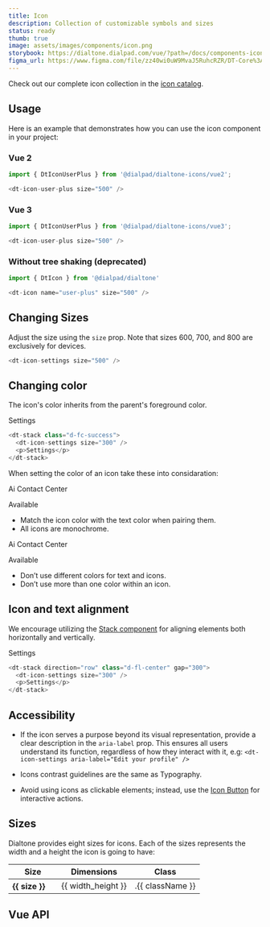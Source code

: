 ```yaml
---
title: Icon
description: Collection of customizable symbols and sizes
status: ready
thumb: true
image: assets/images/components/icon.png
storybook: https://dialtone.dialpad.com/vue/?path=/docs/components-icon--default
figma_url: https://www.figma.com/file/zz40wi0uW9MvaJ5RuhcRZR/DT-Core%3A-Icons-7?node-id=1473%3A3757&viewport=-168%2C479%2C1&t=OhX4ilCDvb7Tqkx4-11
---
```


<code-well-header>
  <dt-icon-user-plus />
</code-well-header>

Check out our complete icon collection in the [icon catalog](/design/icons/#icon-catalog).

## Usage

Here is an example that demonstrates how you can use the icon component in your project:

### Vue 2

```js
import { DtIconUserPlus } from '@dialpad/dialtone-icons/vue2';

<dt-icon-user-plus size="500" />
```

### Vue 3

```js
import { DtIconUserPlus } from '@dialpad/dialtone-icons/vue3';

<dt-icon-user-plus size="500" />
```

### Without tree shaking (deprecated)

```js
import { DtIcon } from '@dialpad/dialtone'

<dt-icon name="user-plus" size="500" />
```

## Changing Sizes

<div class="d-d-grid d-g24 d-g-cols3 md:d-g-cols1">

Adjust the size using the `size` prop. Note that sizes 600, 700, and 800 are exclusively for devices.

<div class="d-gc2">
<code-well-header>
  <div class="d-d-grid d-g24 d-g-cols2 md:d-g-cols1 d-w100p">
    <div class="d-fl-center">
      <dt-icon-settings :size="selectedSize" />
    </div>
    <dt-select-menu label="Size" :options="sizeValues" @change="changeIconSize" />
  </div>
</code-well-header>

```js
<dt-icon-settings size="500" />
```

</div>
</div>

## Changing color

<div class="d-d-grid d-g24 d-g-cols3 md:d-g-cols1">

The icon's color inherits from the parent's foreground color.

<div class="d-gc2">
<code-well-header>
<div class="d-d-grid d-g24 d-g-cols2 md:d-g-cols1 d-w100p">
  <div class="d-fl-center">
    <dt-stack :class="selectedColor" direction="row" as="div" gap="300">
      <dt-icon-settings size="300" />
      <p>Settings</p>
    </dt-stack>
  </div>
  <dt-select-menu label="Color" :options="iconColors" @change="changeIconColor" />
</div>
</code-well-header>

```js
<dt-stack class="d-fc-success">
  <dt-icon-settings size="300" />
  <p>Settings</p>
</dt-stack>
```

</div>
</div>

<div class="d-d-grid d-g24 d-g-cols3 md:d-g-cols1">

When setting the color of an icon take these into considaration:

<div class="d-gc1">
<div style="background: var(--dt-color-purple-100)" class="d-p16 d-hmn164 d-bar8 d-d-flex d-ai-center">
<dt-stack direction="row" as="section" gap="100" class="d-bgc-primary d-bc-default d-bar32 d-py8 d-px16 d-w100p">
<dt-stack direction="row" as="section" gap="300" class="d-fl1">
<dt-icon name="headphones" size="300" ariaLabel="Headphones icon" />
<p class="d-body--md d-truncate d-w100p d-wmx102">Ai Contact Center</p>
</dt-stack>
<dt-stack direction="row" as="section" gap="300">
<dt-icon class="d-fc-success" name="bell" size="200" ariaLabel="Bell Icon" />
<p class="d-fc-success d-body--sm">Available</p>
</dt-stack>
</dt-stack>
</div>

- Match the icon color with the text color when pairing them.
- All icons are monochrome.

</div>

<div class="d-gc1">
<div class="d-bgc-critical-subtle-opaque d-p16 d-hmn164 d-bar8 d-d-flex d-ai-center">
<dt-stack direction="row" as="section" gap="100" class="d-bgc-primary d-bc-default d-bar32 d-py8 d-px16 d-w100p">
<dt-stack direction="row" as="section" gap="300" class="d-fl1">
<dt-icon name="headphones" size="300" ariaLabel="Headphones icon" />
<p class="d-body--md d-truncate d-w100p d-wmx102">Ai Contact Center</p>
</dt-stack>
<dt-stack direction="row" as="section" gap="300">
<dt-icon class="d-fc-critical" name="bell" size="200" ariaLabel="Bell Icon" />
<p class="d-fc-success d-body--sm">Available</p>
</dt-stack>
</dt-stack>
</div>

- Don’t use different colors for text and icons.
- Don’t use more than one color within an icon.

</div>
</div>

## Icon and text alignment

<div class="d-d-grid d-g24 d-g-cols3 md:d-g-cols1">

We encourage utilizing the [Stack component](/components/stack/) for aligning elements both horizontally and vertically.

<div class="d-gc2">
<code-well-header>
  <div class="d-d-grid d-g24 d-g-cols2 md:d-g-cols1 d-w100p">
    <div class="d-fl-center">
      <dt-stack :direction="selectedDirection" class="d-fl-center" gap="300">
      <dt-icon-settings size="300" />
      <p>Settings</p>
      </dt-stack>
    </div>
    <dt-select-menu label="Direction" :options="stackDirection" @change="changeDirection" />
  </div>
</code-well-header>

```js
<dt-stack direction="row" class="d-fl-center" gap="300">
  <dt-icon-settings size="300" />
  <p>Settings</p>
</dt-stack>
```

</div>
</div>

## Accessibility

- If the icon serves a purpose beyond its visual representation, provide a clear description in the `aria-label` prop. This ensures all users understand its function, regardless of how they interact with it, e.g: `<dt-icon-settings aria-label="Edit your profile" />`

- Icons contrast guidelines are the same as Typography.

- Avoid using icons as clickable elements; instead, use the [Icon Button](/components/button.html#icon-only) for interactive actions.

## Sizes

Dialtone provides eight sizes for icons. Each of the sizes represents the width and a height the icon is going to have:

<table class="d-table dialtone-doc-table">
  <thead>
    <tr>
      <th scope="col" colspan="2">Size</th>
      <th scope="col">Dimensions</th>
      <th scope="col">Class</th>
    </tr>
  </thead>
  <tbody>
    <tr v-for="{size, width_height, className } in sizes">
      <th scope="row">{{ size }}</th>
      <td class="d-ta-center">
        <dt-icon name="inbox" :size="size" />
      </td>
      <td class="d-code--sm">{{ width_height }}</td>
      <td class="d-code--sm">.{{ className }}</td>
    </tr>
  </tbody>
</table>

## Vue API

<component-vue-api component-name="icon" />

<script setup>
  import { ref } from 'vue';
  import sizes from '@data/icons-sizes.json';
  import { DtIconUserPlus, DtIconSettings } from '@dialpad/dialtone-icons/vue3';

  const sizeValues = sizes.map(item => ({ value: item.size, label: item.size }));

  const iconListOptions = [
    { value: 'user-plus', label: 'User Plus' },
    { value: 'flame', label: 'Flame' },
    { value: 'heart', label: 'Heart' },
    { value: 'credit-card', label: 'Credit Card' }
  ];

  const iconColors = [
    { value: 'd-fc-success', label: 'd-fc-success' },
    { value: 'd-fc-error', label: 'd-fc-error' },
    { value: 'd-fc-primary', label: 'd-fc-primary' },
  ];

  const stackDirection = [
    { value: 'row', label: 'row' },
    { value: 'column', label: 'column'}
  ];

  const selectedIcon = ref('settings');
  const selectedSize = ref(500);
  const selectedColor = ref('d-fc-success');
  const selectedDirection = ref('row');

  const changeIcon = (newIcon) => {
    selectedIcon.value = newIcon;
  };

  const changeIconColor = (newColor) => {
    selectedColor.value = newColor;
  };

  const changeIconSize = (newSize) => {
    selectedSize.value = newSize;
  };

  const changeDirection = (newDirection) => {
    selectedDirection.value = newDirection;
  };
</script>
